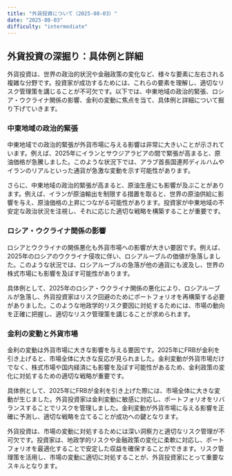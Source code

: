 ```yaml
---
title: "外貨投資について（2025-08-03）"
date: "2025-08-03"
difficulty: "intermediate"
---
```


## 外貨投資の深掘り：具体例と詳細

外貨投資は、世界の政治的状況や金融政策の変化など、様々な要素に左右される複雑な分野です。投資家が成功するためには、これらの要素を理解し、適切なリスク管理策を講じることが不可欠です。以下では、中東地域の政治的緊張、ロシア・ウクライナ関係の影響、金利の変動に焦点を当て、具体例と詳細について掘り下げていきます。

### 中東地域の政治的緊張

中東地域での政治的緊張が外貨市場に与える影響は非常に大きいことが示されています。例えば、2025年にイランとサウジアラビアの間で緊張が高まると、原油価格が急騰しました。このような状況下では、アラブ首長国連邦ディルハムやイランのリアルといった通貨が急激な変動を示す可能性があります。

さらに、中東地域の政治的緊張が高まると、原油生産にも影響が及ぶことがあります。例えば、イランが原油輸出を制限する措置を取ると、世界の原油供給に影響を与え、原油価格の上昇につながる可能性があります。投資家が中東地域の不安定な政治状況を注視し、それに応じた適切な戦略を構築することが重要です。

### ロシア・ウクライナ関係の影響

ロシアとウクライナの関係悪化も外貨市場への影響が大きい要因です。例えば、2025年のロシアのウクライナ侵攻に伴い、ロシアルーブルの価値が急落しました。このような状況では、ロシアルーブルの急落が他の通貨にも波及し、世界の株式市場にも影響を及ぼす可能性があります。

具体例として、2025年のロシア・ウクライナ関係の悪化により、ロシアルーブルが急落し、外貨投資家はリスク回避のためにポートフォリオを再構築する必要がありました。このような地政学的リスク要因に対処するためには、市場の動向を正確に把握し、適切なリスク管理策を講じることが求められます。

### 金利の変動と外貨市場

金利の変動は外貨市場に大きな影響を与える要因です。2025年にFRBが金利を引き上げると、市場全体に大きな反応が見られました。金利変動が外貨市場だけでなく、株式市場や国内経済にも影響を及ぼす可能性があるため、金利政策の変化に対処するための適切な戦略が重要です。

具体例として、2025年にFRBが金利を引き上げた際には、市場全体に大きな変動が生じました。外貨投資家は金利変動に敏感に対応し、ポートフォリオをリバランスすることでリスクを管理しました。金利変動が外貨市場に与える影響を正確に予測し、適切な戦略を立てることが成功への鍵となります。

外貨投資は、市場の変動に対処するためには深い洞察力と適切なリスク管理が不可欠です。投資家は、地政学的リスクや金融政策の変化に柔軟に対応し、ポートフォリオを最適化することで安定した収益を確保することができます。リスク管理策を活用し、市場の変動に適切に対処することが、外貨投資家にとって重要なスキルとなります。

